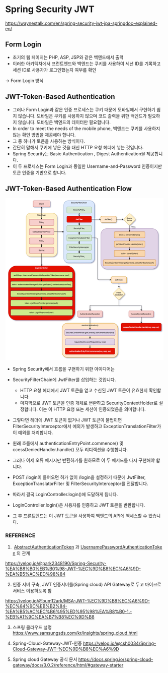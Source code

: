 # Spring Security JWT



https://waynestalk.com/en/spring-security-jwt-jpa-springdoc-explained-en/
## Form Login
- 초기의 웹 페이지는 PHP, ASP, JSP와 같은 백엔드에서 출력
- 이러한 아키텍처에서 프런트엔드와 백엔드는 쿠키를 사용하여 세션 ID를 기록하고 세션 ID로 사용자가 로그인했는지 여부를 확인

→  Form Login 방식

## JWT-Token-Based Authentication
- 그러나 Form Login과 같은 인증 프로세스는 쿠키 때문에 모바일에서 구현하기 쉽지 않습니다. 모바일은 쿠키를 사용하지 않으며 코드 출력을 위한 백엔드가 필요하지 않습니다. 모바일은 백엔드의 데이터만 필요합니다. 
- In order to meet the needs of the mobile phone, 백엔드는 쿠키를 사용하지 않는 확인 방법을 제공해야 합니다.
-  그 중 하나가 토큰을 사용하는 방식이다.
- 간단히 말해서 쿠키에 넣은 것을 대신 HTTP 요청 헤더에 넣는 것입니다. 
- Spring Security는 Basic Authentication ,  Digest Authentication을 제공합니다. 
- 이 두 프로세스는 Form Login과 동일한 Username-and-Password 인증이지만 토큰 인증을 기반으로 합니다.

## JWT-Token-Based Authentication Flow

![](/image/jwt_ahtentication_flow.png)

- Spring Security에서 흐름을 구현하기 위한 아이디어는 
- SecurityFilterChain에 JwtFilter를 삽입하는 것입니다. 
	- HTTP 요청 헤더에서 JWT 토큰을 얻고 수신된 JWT 토큰이 유효한지 확인합니다. 
	- 마지막으로 JWT 토큰을 인증 개체로 변환하고 SecurityContextHolder로 설정합니다. 이는 이 HTTP 요청 또는 세션이 인증되었음을 의미합니다.

- 그렇다면 헤더에 JWT 토큰이 없거나 JWT 토큰이 불법이면 FilterSecurityInterceptor에서 예외가 발생하고 ExceptionTranslationFilter가 이 예외를 처리합니다. 
- 원래 흐름에서 authenticationEntryPoint.commence() 및 ccessDeniedHandler.handle() 모두 리디렉션을 수행합니다. 
- 그러나 이제 오류 메시지만 반환하기를 원하므로 이 두 메서드를 다시 구현해야 합니다.

- POST /login이 들어오면 허가 없이 /login을 설정하기 때문에 JwtFilter, ExceptionTranslatorFilter 및 FilterSecurityInterceptor를 전달합니다. 
- 따라서 결국 LoginController.login()에 도달하게 됩니다.

- LoginController.login()은 사용자를 인증하고 JWT 토큰을 반환합니다. 
- 그 후 프론트엔드는 이 JWT 토큰을 사용하여 백엔드의 API에 액세스할 수 있습니다.








### REFERENCE
1.  [AbstractAuthenticationToken](https://docs.spring.io/spring-security/site/docs/current/api/org/springframework/security/authentication/AbstractAuthenticationToken.html) 과 [UsernamePasswordAuthenticationToken](https://docs.spring.io/spring-security/site/docs/current/api/org/springframework/security/authentication/UsernamePasswordAuthenticationToken.html) 의 관계

https://velog.io/@park2348190/Spring-Security-%EA%B8%B0%EB%B0%98-JWT-%EC%9D%B8%EC%A6%9D-%EA%B5%AC%ED%98%84


2. 인증 서버 구축, JWT 인증서버를(Spring cloud) API Gateway로 두고 마이크로 서비스 이용하도록 함

https://velog.io/@bum12ark/MSA-JWT-%EC%9D%B8%EC%A6%9D-%EC%84%9C%EB%B2%84-%EA%B5%AC%EC%B6%95%ED%95%98%EA%B8%B0-1.-%EB%A1%9C%EA%B7%B8%EC%9D%B8


3.  스프링 클라우드 설명
https://www.samsungsds.com/kr/insights/spring_cloud.html

4.  Spring-Cloud-Gateway-JWT-인증
https://velog.io/@csh0034/Spring-Cloud-Gateway-JWT-%EC%9D%B8%EC%A6%9D

5. Spring cloud Gateway 공식 문서
https://docs.spring.io/spring-cloud-gateway/docs/3.0.2/reference/html/#gateway-starter













